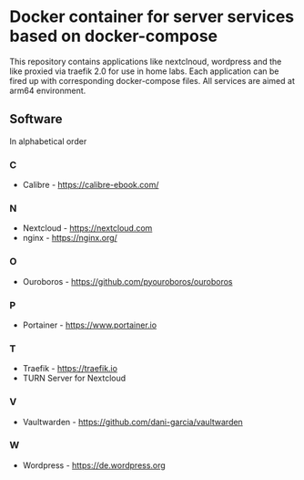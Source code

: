 
# Docker container for server services based on docker-compose

This repository contains applications like nextclnoud, wordpress and the like proxied
via traefik 2.0 for use in home labs. Each application can be fired up with
corresponding docker-compose files. All services are aimed at arm64 environment.

## Software

In alphabetical order

### C

* Calibre - <https://calibre-ebook.com/>

### N

* Nextcloud - <https://nextcloud.com>
* nginx - <https://nginx.org/>

### O

* Ouroboros - <https://github.com/pyouroboros/ouroboros>

### P

* Portainer - <https://www.portainer.io>

### T

* Traefik - <https://traefik.io>
* TURN Server for Nextcloud

### V

* Vaultwarden - <https://github.com/dani-garcia/vaultwarden>

### W

* Wordpress - <https://de.wordpress.org>
